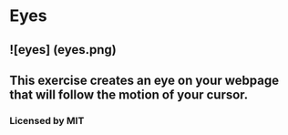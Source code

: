 # Eyes
## ![eyes] (eyes.png)
## This exercise creates an eye on your webpage that will follow the motion of your cursor.
### Licensed by MIT
